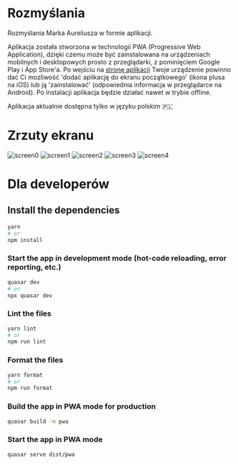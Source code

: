 # Rozmyślania

Rozmyślania Marka Aureliusza w formie aplikacji.

Aplikacja została stworzona w technologii PWA (Progressive Web Application), dzięki czemu może być zainstalowana na urządzeniach mobilnych i desktopowych prosto z przeglądarki, z pominięciem Google Play i App Store'a.
Po wejściu na [stronę aplikacji](https://rozmyslania.vercel.app/) Twoje urządzenie powinno dać Ci mozliwość 'dodać aplikację do ekranu początkowego' (ikona plusa na iOS) lub ją 'zainstalować' (odpowiednia informacja w przeglądarce na Android). Po instalacji aplikacja będzie działać nawet w trybie offline.

Aplikacja aktualnie dostępna tylko w języku polskim 🇵🇱

# Zrzuty ekranu

![screen0](/doc/imgs/screen0.JPG)
![screen1](/doc/imgs/screen1.JPG)
![screen2](/doc/imgs/screen2.JPG)
![screen3](/doc/imgs/screen3.JPG)
![screen4](/doc/imgs/screen4.JPG)

# Dla developerów

## Install the dependencies

```bash
yarn
# or
npm install
```

### Start the app in development mode (hot-code reloading, error reporting, etc.)

```bash
quasar dev
# or
npx quasar dev
```

### Lint the files

```bash
yarn lint
# or
npm run lint
```

### Format the files

```bash
yarn format
# or
npm run format
```

### Build the app in PWA mode for production

```bash
quasar build -m pwa
```

### Start the app in PWA mode

```bash
quasar serve dist/pwa
```
